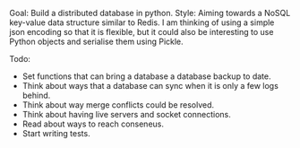 Goal: Build a distributed database in python.
Style: Aiming towards a NoSQL key-value data structure similar to Redis. 
I am thinking of using a simple json encoding so that it is flexible, 
but it could also be interesting to use Python objects and serialise 
them using Pickle.

Todo:
- Set functions that can bring a database a database backup to date.
- Think about ways that a database can sync when it is only a few logs behind.
- Think about way merge conflicts could be resolved.
- Think about having live servers and socket connections.
- Read about ways to reach conseneus.
- Start writing tests.